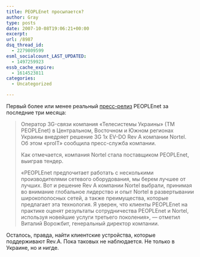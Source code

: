 ```yaml
---
title: PEOPLEnet просыпается?
author: Gray
type: posts
date: 2007-10-08T19:06:21+00:00
excerpt:
url: /8987
dsq_thread_id:
  - 2279809599
esml_socialcount_LAST_UPDATED:
  - 1497259923
essb_cache_expire:
  - 1614523811
categories:
  - Uncategorized

---
```








Первый более или менее реальный <a href="http://proit.com.ua/telecom/2007/10/08/120230.html" target="_blank">пресс-релиз</a> PEOPLEnet за последние три месяца:

> Оператор 3G-связи компания «Телесистемы Украины» (ТМ PEOPLEnet) в Центральном, Восточном и Южном регионах Украины внедряет решение 3G 1x EV-DO Rev A компании Nortel. Об этом «proIT» сообщила пресс-служба компании.
> 
> Как отмечается, компания Nortel стала поставщиком PEOPLEnet, выиграв тендер.
> 
> «PEOPLEnet предпочитает работать с несколькими производителями сетевого оборудования, мы берем лучшее от лучших. Вот и решение Rev A компании Nortel выбрали, принимая во внимание глобальное лидерство и опыт Nortel в развертывании широкополосных сетей, а также преимущества, которые предлагает эта технология. Я уверен, что клиенты PEOPLEnet на практике оценят результаты сотрудничества PEOPLEnet и Nortel, используя новейшие услуги третьего поколения», &#8212; отметил Виталий Ворожбит, генеральный директор компании.

Осталось, правда, найти клиентские устройства, которые поддерживают Rev.A. Пока таковых не наблюдается. Не только в Украине, но и нигде.
